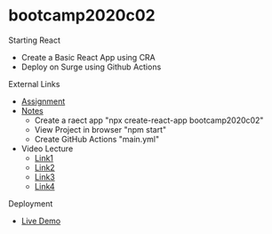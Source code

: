 # bootcamp2020c02
Starting React
* Create a Basic React App using CRA
* Deploy on Surge using Github Actions

External Links
* [Assignment](https://github.com/panacloud/Base-React-App)
* [Notes](https://docs.google.com/document/d/13GYhCj3Ts8fWQfj35s6Xz9YZ3WhtK0iqugdnFkrtxwQ/edit)
  * Create a raect app "npx create-react-app bootcamp2020c02"
  * View Project in browser "npm start"
  * Create GitHub Actions "main.yml"
* Video Lecture 
  * [Link1](https://www.youtube.com/watch?v=G25BM3nPk3s&ab_channel=PanacloudServerlessSaaSTraining)
  * [Link2](https://www.facebook.com/piaic.main/videos/171414181071868/?fref=mentions)
  * [Link3](https://www.youtube.com/watch?v=mEFq3YGiauM&ab_channel=PanacloudServerlessSaaSTraininginUrdu)
  * [Link4](https://www.facebook.com/piaic.main/videos/171837241029562/)

Deployment
* [Live Demo](http://hassanalikhan-bc2020c02.surge.sh/)
